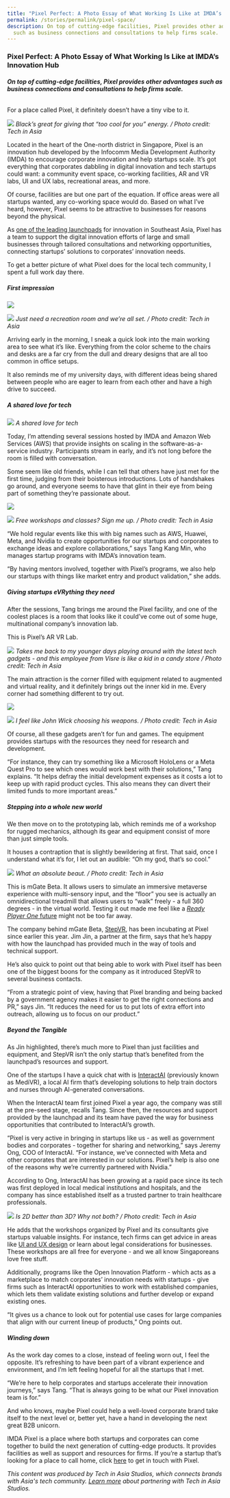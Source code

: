 ```yaml
---
title: "Pixel Perfect: A Photo Essay of What Working Is Like at IMDA’s Innovation Hub"
permalink: /stories/permalink/pixel-space/
description: On top of cutting-edge facilities, Pixel provides other advantages
  such as business connections and consultations to help firms scale.
---
```

### **Pixel Perfect: A Photo Essay of What Working Is Like at IMDA’s Innovation Hub**

###### **On top of cutting-edge facilities, Pixel provides other advantages such as business connections and consultations to help firms scale.**

For a place called Pixel, it definitely doesn’t have a tiny vibe to it. 

![](/images/Success%20stories/tiapmc1.jpg)
*Black’s great for giving that “too cool for you” energy. / Photo credit: Tech in Asia*

Located in the heart of the One-north district in Singapore, Pixel is an innovation hub developed by the Infocomm Media Development Authority (IMDA) to encourage corporate innovation and help startups scale. It’s got everything that corporates dabbling in digital innovation and tech startups could want: a community event space, co-working facilities, AR and VR labs, UI and UX labs, recreational areas, and more. 

Of course, facilities are but one part of the equation. If office areas were all startups wanted, any co-working space would do. Based on what I’ve heard, however, Pixel seems to be attractive to businesses for reasons beyond the physical. 

As [one of the leading launchpads](https://e27.co/alibaba-clouds-final-nominees-for-asiastar-10x10-campaign-20221103/) for innovation in Southeast Asia, Pixel has a team to support the digital innovation efforts of large and small businesses through tailored consultations and networking opportunities, connecting startups’ solutions to corporates’ innovation needs. 

To get a better picture of what Pixel does for the local tech community, I spent a full work day there.

##### First impression
![](/images/Success%20stories/tiapmc2.jpg)

![](/images/Success%20stories/tiapmc3.jpg)
*Just need a recreation room and we’re all set. / Photo credit: Tech in Asia*

Arriving early in the morning, I sneak a quick look into the main working area to see what it’s like. Everything from the color scheme to the chairs and desks are a far cry from the dull and dreary designs that are all too common in office setups. 

It also reminds me of my university days, with different ideas being shared between people who are eager to learn from each other and have a high drive to succeed.

##### A shared love for tech 

![](/images/Success%20stories/tiapmc4.jpg)
*A shared love for tech*

Today, I’m attending several sessions hosted by IMDA and Amazon Web Services (AWS) that provide insights on scaling in the software-as-a-service industry. Participants stream in early, and it’s not long before the room is filled with conversation. 

Some seem like old friends, while I can tell that others have just met for the first time, judging from their boisterous introductions. Lots of handshakes go around, and everyone seems to have that glint in their eye from being part of something they’re passionate about. 

![](/images/Success%20stories/tiapmc5.jpg)

![](/images/Success%20stories/tiapmc6.jpg)
*Free workshops and classes? Sign me up. / Photo credit: Tech in Asia*

“We hold regular events like this with big names such as AWS, Huawei, Meta, and Nvidia to create opportunities for our startups and corporates to exchange ideas and explore collaborations,” says Tang Kang Min, who manages startup programs with IMDA’s innovation team. 

“By having mentors involved, together with Pixel’s programs, we also help our startups with things like market entry and product validation,” she adds. 

##### Giving startups eVRything they need 

After the sessions, Tang brings me around the Pixel facility, and one of the coolest places is a room that looks like it could’ve come out of some huge, multinational company’s innovation lab. 

This is Pixel’s AR VR Lab. 

![](/images/Success%20stories/tiapmc7.jpg)
*Takes me back to my younger days playing around with the latest tech gadgets - and this employee from Visre is like a kid in a candy store / Photo credit: Tech in Asia*

The main attraction is the corner filled with equipment related to augmented and virtual reality, and it definitely brings out the inner kid in me. Every corner had something different to try out.

![](/images/Success%20stories/tiapmc8.jpg)

![](/images/Success%20stories/tiapmc9.jpg)
*I feel like John Wick choosing his weapons. / Photo credit: Tech in Asia*

Of course, all these gadgets aren’t for fun and games. The equipment provides startups with the resources they need for research and development. 

“For instance, they can try something like a Microsoft HoloLens or a Meta Quest Pro to see which ones would work best with their solutions,” Tang explains. “It helps defray the initial development expenses as it costs a lot to keep up with rapid product cycles. This also means they can divert their limited funds to more important areas.” 

#####  Stepping into a whole new world 

We then move on to the prototyping lab, which reminds me of a workshop for rugged mechanics, although its gear and equipment consist of more than just simple tools. 

It houses a contraption that is slightly bewildering at first. That said, once I understand what it’s for, I let out an audible: “Oh my god, that’s so cool.”

![](/images/Success%20stories/tiapmc10.jpg)
*What an absolute beaut. / Photo credit: Tech in Asia*

This is mGate Beta. It allows users to simulate an immersive metaverse experience with multi-sensory input, and the “floor” you see is actually an omnidirectional treadmill that allows users to “walk” freely - a full 360 degrees - in the virtual world. Testing it out made me feel like a  [*Ready Player One* future](https://www.youtube.com/watch?v=cSp1dM2Vj48) might not be too far away. 

The company behind mGate Beta, [StepVR](https://www.stepvr.io/),  has been incubating at Pixel since earlier this year. Jim Jin, a partner at the firm, says that he’s happy with how the launchpad has provided much in the way of tools and technical support. 

He’s also quick to point out that being able to work with Pixel itself has been one of the biggest boons for the company as it introduced StepVR to several business contacts.  

“From a strategic point of view, having that Pixel branding and being backed by a government agency makes it easier to get the right connections and PR,” says Jin. “It reduces the need for us to put lots of extra effort into outreach, allowing us to focus on our product.” 

##### Beyond the Tangible

As Jin highlighted, there’s much more to Pixel than just facilities and equipment, and StepVR isn’t the only startup that’s benefited from the launchpad’s resources and support.

One of the startups I have a quick chat with is [InteractAI](https://www.interactai.live) (previously known as MediVR), a local AI firm that’s developing solutions to help train doctors and nurses through AI-generated conversations. 

When the InteractAI team first joined Pixel a year ago, the company was still at the pre-seed stage, recalls Tang. Since then, the resources and support provided by the launchpad and its team have paved the way for business opportunities that contributed to InteractAI’s growth. 

“Pixel is very active in bringing in startups like us - as well as government bodies and corporates - together for sharing and networking,” says Jeremy Ong, COO of InteractAI. “For instance, we’ve connected with Meta and other corporates that are interested in our solutions. Pixel’s help is also one of the reasons why we’re currently partnered with Nvidia.” 

According to Ong, InteractAI has been growing at a rapid pace since its tech was first deployed in local medical institutions and hospitals, and the company has since established itself as a trusted partner to train healthcare professionals.

![](/images/Success%20stories/tiapmc11.jpg)
*Is 2D better than 3D? Why not both? / Photo credit: Tech in Asia*

He adds that the workshops organized by Pixel and its consultants give startups valuable insights. For instance, tech firms can get advice in areas like [UI and UX design](https://flatironschool.com/blog/what-is-ux-ui-design/) or learn about legal considerations for businesses. These workshops are all free for everyone - and we all know Singaporeans love free stuff.  

Additionally, programs like the Open Innovation Platform - which acts as a marketplace to match corporates’ innovation needs with startups - give firms such as InteractAI opportunities to work with established companies, which lets them validate existing solutions and further develop or expand existing ones. 

“It gives us a chance to look out for potential use cases for large companies that align with our current lineup of products,” Ong points out. 

##### Winding down 

As the work day comes to a close, instead of feeling worn out, I feel the opposite. It’s refreshing to have been part of a vibrant experience and environment, and I’m left feeling hopeful for all the startups that I met. 

“We’re here to help corporates and startups accelerate their innovation journeys,” says Tang. “That is always going to be what our Pixel innovation team is for.”

And who knows, maybe Pixel could help a well-loved corporate brand take itself to the next level or, better yet, have a hand in developing the next great B2B unicorn.


IMDA Pixel is a place where both startups and corporates can come together to build the next generation of cutting-edge products. It provides facilities as well as support and resources for firms. If you’re a startup that’s looking for a place to call home, click [here](https://go.gov.sg/pixel-incubation-tia) to get in touch with Pixel. 

*This content was produced by Tech in Asia Studios, which connects brands with Asia's tech community. [Learn more](https://www.techinasia.com/advertise) about partnering with Tech in Asia Studios.*
